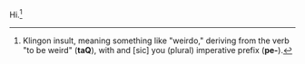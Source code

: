 Hi.[^pt]

[^pt]:
    Klingon insult, meaning something like "weirdo," deriving from
    the verb "to be weird" (**taQ**), with and [sic] you (plural)
    imperative prefix (**pe-**).

